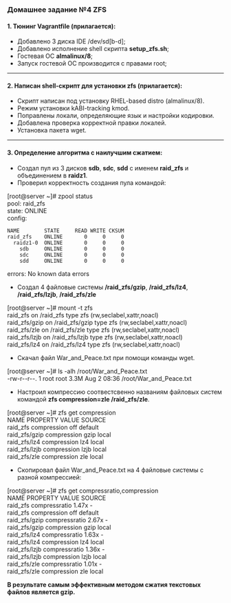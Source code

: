 ### Домашнее задание №4 ZFS
#### 1. Тюнинг Vagrantfile (прилагается):
* Добавлено 3 диска IDE /dev/sd[b-d];
* Добавлено исполнение shell скрипта __setup_zfs.sh__;
* Гостевая ОС __almalinux/8__;
* Запуск гостевой ОС производится с правами root;
____
#### 2. Написан shell-скрипт для установки zfs (прилагается):
* Скрипт написан под установку RHEL-based distro (almalinux/8).
* Режим установки kABI-tracking kmod.
* Поправлены локали, определяющие язык и настройки кодировки.
* Добавлена проверка корректной правки локалей.
* Установка пакета wget.
____
#### 3. Определение алгоритма с наилучшим сжатием:
* Создал пул из 3 дисков __sdb__, __sdc__, __sdd__ с именем __raid_zfs__ и объединением в __raidz1__.
* Проверил корректность создания пула командой: 

[root@server ~]# zpool status  
  pool: raid_zfs  
 state: ONLINE  
config:  
  
	NAME        STATE     READ WRITE CKSUM  
	raid_zfs    ONLINE       0     0     0  
	  raidz1-0  ONLINE       0     0     0  
	    sdb     ONLINE       0     0     0  
	    sdc     ONLINE       0     0     0  
	    sdd     ONLINE       0     0     0  
  
  errors: No known data errors  

* Создал 4 файловые системы __/raid_zfs/gzip__, __/raid_zfs/lz4__, __/raid_zfs/lzjb__, __/raid_zfs/zle__
 
 [root@server ~]# mount -t zfs  
 raid_zfs on /raid_zfs type zfs (rw,seclabel,xattr,noacl)  
 raid_zfs/gzip on /raid_zfs/gzip type zfs (rw,seclabel,xattr,noacl)  
 raid_zfs/zle on /raid_zfs/zle type zfs (rw,seclabel,xattr,noacl)  
 raid_zfs/lzjb on /raid_zfs/lzjb type zfs (rw,seclabel,xattr,noacl)  
 raid_zfs/lz4 on /raid_zfs/lz4 type zfs (rw,seclabel,xattr,noacl)  
 
 * Скачал файл War_and_Peace.txt при помощи команды wget.

 [root@server ~]# ls -alh /root/War_and_Peace.txt   
-rw-r--r--. 1 root root 3.3M Aug  2 08:36 /root/War_and_Peace.txt  

 * Настроил компрессию соотвестсвенно названиям файловых систем командой __zfs compression=zle /raid_zfs/zle__.
 
[root@server ~]# zfs get compression  
NAME           PROPERTY     VALUE           SOURCE  
raid_zfs       compression  off             default  
raid_zfs/gzip  compression  gzip            local  
raid_zfs/lz4   compression  lz4             local  
raid_zfs/lzjb  compression  lzjb            local  
raid_zfs/zle   compression  zle             local  
 
 * Скопировал файл War_and_Peace.txt на 4 файловые системы с разной компрессией:
 
 [root@server ~]# zfs get  compressratio,compression  
NAME           PROPERTY       VALUE           SOURCE  
raid_zfs       compressratio  1.47x           -  
raid_zfs       compression    off             default  
raid_zfs/gzip  compressratio  2.67x           -  
raid_zfs/gzip  compression    gzip            local  
raid_zfs/lz4   compressratio  1.63x           -  
raid_zfs/lz4   compression    lz4             local  
raid_zfs/lzjb  compressratio  1.36x           -  
raid_zfs/lzjb  compression    lzjb            local  
raid_zfs/zle   compressratio  1.01x           -  
raid_zfs/zle   compression    zle             local  

__В результате самым эффективным методом сжатия текстовых файлов является gzip.__
